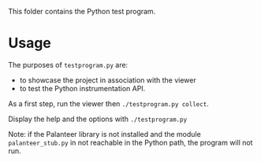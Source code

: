 This folder contains the Python test program.

Usage
=====

The purposes of `testprogram.py` are:
  - to showcase the project in association with the viewer
  - to test the Python instrumentation API.

As a first step, run the viewer then `./testprogram.py collect`.

Display the help and the options with `./testprogram.py`

Note: if the Palanteer library is not installed and the module `palanteer_stub.py` in not reachable in the Python path, the program will not run.

